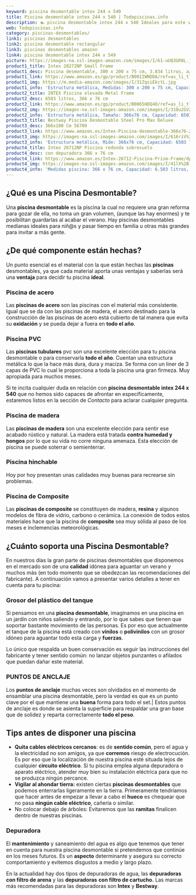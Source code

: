 ```yaml
---
keyword: piscina desmontable intex 244 x 540
title: Piscina desmontable intex 244 x 540 | Todopiscinas.info
description: 🏊 piscina desmontable intex 244 x 540 Ideales para este verano 2021. Aquí puedes comprar piscina desmontable intex 244 x 540 y comparar con otras similares. No dejes escapar piscina desmontable intex 244 x 540 a un precio realmente tentador.
web: Todopiscinas.info
category: piscinas-desmontables/
link1: piscinas desmontables
link2: piscina desmontable rectangular
link3: piscinas desmontables amazon
link4: piscina desmontable intex 244 x 549
picture: https://images-na.ssl-images-amazon.com/images/I/61-uUQ3GR8L.jpg
product1_title: Intex 28272NP Small Frame
product1_desc: Piscina desmontable, 300 x 200 x 75 cm, 3.834 litros, azul
product1_link: https://www.amazon.es/gp/product/B001IWNDDA/ref=as_li_tl?ie=UTF8&camp=3638&creative=24630&creativeASIN=B001IWNDDA&linkCode=as2&tag=todopiscinas0e-21&linkId=25b9d647487c889cb6ef56ed63f50ca1
product1_img: https://m.media-amazon.com/images/I/31ZqsiEkctL.jpg
product1_info: 'Estructura metálica, Medidas: 300 x 200 x 75 cm, Capacidad: 3.834 litros, Para 6 personas (+ 6 años), Fácil montaje, Forma rectangular'
product2_title: INTEX Piscina elevada Metal Frame
product2_desc: 6503 litros, 366 x 76 cm
product2_link: https://www.amazon.es/gp/product/B0065HDQ4O/ref=as_li_tl?ie=UTF8&camp=3638&creative=24630&creativeASIN=B0065HDQ4O&linkCode=as2&tag=todopiscinas0e-21&linkId=ed2430e3ba564d3527ee103df33ed7b3
product2_img: https://images-na.ssl-images-amazon.com/images/I/31Ou2GV2SAL.jpg
product2_info: 'Estructura metálica, Tamaño: 366x76 cm, Capacidad: 6503 litros, Forma circular, De 4 a 7 personas (+6 años)'
product3_title: Bestway Piscina Desmontable Steel Pro Max Deluxe
product3_desc: 366x100 Cm 56709
product3_link: https://www.amazon.es/Intex-Piscina-desmontable-366x76-28210NP/dp/B0065HDQ4O?__mk_es_ES=%C3%85M%C3%85%C5%BD%C3%95%C3%91&crid=25UQGV9HG2INI&dchild=1&keywords=piscinas+desmontables&qid=1615854176&sprefix=piscinas+dem%2Caps%2C201&sr=8-5&linkCode=ll1&tag=todopiscinas0e-21&linkId=34f200977c6cbaab1f3f4d9ac0e64755&language=es_ES&ref_=as_li_ss_tl
product3_img: https://images-na.ssl-images-amazon.com/images/I/616riV%2BiY3L.jpg
product3_info: 'Estructura metálica, Mide: 366x76 cm, Capacidad: 6503 litros, De 4 a 7 personas mayores de 6 años, Forma circular, Tecnología Super-Tough'
product4_title: Intex 26712NP Piscina redonda sobresuelo
product4_desc: con depuradora 366 x 76 cm
product4_link: https://www.amazon.es/Intex-26712-Piscina-Prism-Frame/dp/B07FB823GL?__mk_es_ES=%C3%85M%C3%85%C5%BD%C3%95%C3%91&dchild=1&keywords=piscinas+desmontables+con+depuradora&qid=1615936418&sr=8-5&linkCode=ll1&tag=todopiscinas0e-21&linkId=d98699de7830cd471766fa1daa36de34&language=es_ES&ref_=as_li_ss_tl
product4_img: https://images-na.ssl-images-amazon.com/images/I/41lX%2B-YpibL.jpg
product4_info: 'Medidas piscina: 366 x 76 cm, Capacidad: 6.503 litros, Incluye depuradora de cartucha A, Lona resistente triple capa'
---
```



<external-banner></external-banner>

## ¿Qué es una Piscina Desmontable?

Una **piscina desmontable** es la piscina la cual no requiere una gran reforma para gozar de ella, no toma un gran volumen, (aunque las hay enormes) y te posibilitan guardarlas al acabar el verano. Hay piscinas desmontables medianas ideales para niñ@s y pasar tiempo en familia u otras más grandes para invitar a más gente.

<brand-panel :title=product1_title :desc=product1_desc :img=product1_img :link=product1_link></brand-panel>


## ¿De qué componente están hechas?

Un punto esencial es el material con la que están hechas las **piscinas** desmontables, ya que cada material aporta unas ventajas y saberlas  será una **ventaja** para decidir tu piscina **ideal**.


### Piscina de acero

Las **piscinas de acero** son las piscinas con el material más consistente. Igual que se da con las piscinas de madera, el acero destinado para la construcción de las piscinas de acero está cubierto de tal manera que evita su **oxidación** y se pueda dejar a fuera en **todo el año**.


### Piscina  PVC

Las **piscinas tubulares** pvc son una excelente elección para tu piscina desmontable o para conservarla **todo el año**. Cuentan una estructura metálica lo que la hace más dura, dura y maciza. Se forma con un liner de 3 capas de PVC lo cual le proporciona a toda la piscina una gran firmeza. Muy apropiada para muchos meses.

Si te incita cualquier duda en relación con **piscina desmontable intex 244 x 540** que no hemos sido capaces de afrontar en específicamente, estaremos listos en la sección de _Contacto_ para aclarar cualquier pregunta.


### Piscina de madera

Las **piscinas de madera** son una excelente elección para sentir ese acabado rústico y natural. La madera está tratada **contra humedad y hongos** por lo que su vida no corre ninguna amenaza. Esta elección de piscina se puede soterrar o semienterrar.


### Piscina hinchable

 Hoy por hoy presentan unas calidades muy buenas para recrearse sin problemas.


### Piscina de Composite

Las **piscinas de composite** se constituyen de madera, **resina** y algunos modelos de fibra de vidrio, carbono o cerámica. La conexión de todos estos materiales hace que la piscina de **composite** sea muy sólida al paso de los meses e inclemencias meteorológicas.

<stats-list :link1=link1 :link2=link2 :link3=link3 :link4=link4 :category=category></stats-list>


## ¿Cuánto soporta una Piscina Desmontable?

En nuestros días la gran parte de piscinas desmontables que disponemos en el mercado son de una **calidad** idónea para aguantar un verano y muchos más (en todo momento que se obedezcan las recomendaciones del fabricante). A continuación vamos a presentar varios detalles a tener en cuenta para tu piscina:


### Grosor del plástico del tanque

Si pensamos en una **piscina desmontable**, imaginamos en una piscina en un jardín con niños saliendo y entrando, por lo que sabes que tienen que soportar bastante movimiento de las personas. Es por eso que actualmente el tanque de la piscina está creado con **vinilos** o **polivinilos** con un grosor idóneo para aguantar todo esta carga y **fuerzas**.

Lo único que respalda un	 buen conservación es seguir las instrucciones del fabricante y tener sentido común: no lanzar objetos punzantes o afilados que puedan dañar este material.


### PUNTOS DE ANCLAJE

Los **puntos de anclaje** muchas veces son olvidados en el momento de ensamblar una piscina desmontable, pero la verdad es que es un punto clave por el que mantiene una **buena** forma para todo el set.| Estos puntos de anclaje es donde se asienta la superficie para respaldar una gran base que de solidez y reparta correctamente **todo el peso**.


## Tips antes de disponer una piscina



*   **Quita cables eléctricos cercanos**: es de **sentido común**, pero el agua y la electricidad no son amigos, ya que **corremos** riesgo de electrocución. Es por eso que la localización de nuestra piscina esté situada lejos de cualquier **circuito eléctrico**. Si tu piscina emplea alguna depuradora o aparato eléctrico, atender muy bien su instalación eléctrica para que no se produzca ningún percance.
*   **Vigilar al ahondar tierra:** existen ciertas **piscinas desmontables** que podemos enterrarlas ligeramente en la tierra. Primeramente tendríamos que hacer antes de empezar a llevar a cabo el **hueco** es chequear que no pasa **ningún cable eléctrico**, cañería o similar.
*   No colocar debajo de árboles: Evitaremos que las **ramitas** finalicen dentro de nuestras piscinas.


### Depuradora

El **mantenimiento** y saneamiento del agua es algo que tenemos que tener en cuenta para nuestra piscina desmontable si pretendemos que continúe en los meses futuros. Es un **aspecto** determinante y asegura su correcto comportamiento y evitemos disgustos a medio y largo plazo.

En la actualidad hay dos tipos de depuradoras de agua, las **depuradoras con filtro de arena** y  las **depuradoras** **con filtro de cartucho.** Las marcas más recomendadas para las depuradoras son **Intex** y **Bestway**.